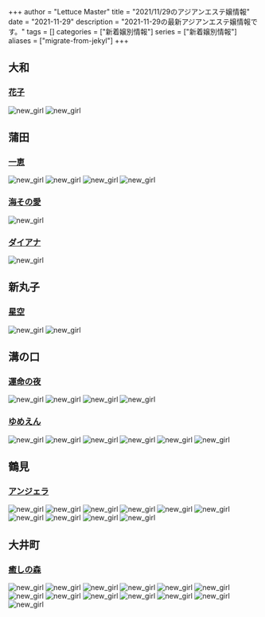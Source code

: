 +++
author = "Lettuce Master"
title = "2021/11/29のアジアンエステ嬢情報"
date = "2021-11-29"
description = "2021-11-29の最新アジアンエステ嬢情報です。"
tags = []
categories = ["新着嬢別情報"]
series = ["新着嬢別情報"]
aliases = ["migrate-from-jekyl"]
+++
## 大和
### [花子](http://hmw.mznab.com/)
![new_girl](http://hmw.mznab.com/uploads/211129/1-211129130Z2C6.jpg)
![new_girl](http://hmw.mznab.com/uploads/211129/1-21112913113L11.jpg)
## 蒲田
### [一恵](http://kazue.me-es.com/)
![new_girl](http://kazue.me-es.com/images/upload/243bf617fa63133b.jpeg)
![new_girl](http://kazue.me-es.com/images/upload/2fa7fe851a6ac359.jpeg)
![new_girl](http://kazue.me-es.com/images/upload/557434cbc4886a36.jpeg)
![new_girl](http://kazue.me-es.com/images/upload/faeb4f87afb16375.jpeg)
### [海その愛](http://sea-love-hsl.info/)
![new_girl](http://sea-love-hsl.info/uploads/sealove/QQ图片2015102419044325-300x400.jpg)
### [ダイアナ](http://diana.jeez.jp/)
![new_girl](http://diana.jeez.jp/public/20200929-095131-412.jpeg)
## 新丸子
### [星空](https://hoshizora.iest.info/)
![new_girl](https://hoshizora.iest.info/photos/sites/19/2021/11/2021112813234957.jpg)
![new_girl](https://hoshizora.iest.info/photos/sites/19/2021/11/2021112813234957.jpg_300X450.jpg)
## 溝の口
### [運命の夜](http://mirai.n-fg.com/)
![new_girl](http://mirai.n-fg.com/uploads/211129/1-211129125330117.jpg)
![new_girl](http://mirai.n-fg.com/uploads/211129/1-21112912533aC.jpg)
![new_girl](http://mirai.n-fg.com/uploads/211129/1-21112912550KH.jpg)
![new_girl](http://mirai.n-fg.com/uploads/211129/1-2111291255162C.jpg)
### [ゆめえん](http://yume-en.xyz/)
![new_girl](http://yume-en.xyz/img/acc1.jpg)
![new_girl](http://yume-en.xyz/img/acc2.jpg)
![new_girl](http://yume-en.xyz/img/acc3.jpg)
![new_girl](http://yume-en.xyz/img/acc4.jpg)
![new_girl](http://yume-en.xyz/img/acc7.jpg)
![new_girl](http://yume-en.xyz/img/t-a.jpg)
## 鶴見
### [アンジェラ](http://est-massage.biz/)
![new_girl](http://est-massage.biz/images/45100.jpg)
![new_girl](http://est-massage.biz/images/a1.jpg)
![new_girl](http://est-massage.biz/images/a2.jpg)
![new_girl](http://est-massage.biz/images/a3.jpg)
![new_girl](http://est-massage.biz/images/a4.jpg)
![new_girl](http://est-massage.biz/images/a5.jpg)
![new_girl](http://est-massage.biz/images/a6.jpg)
![new_girl](http://est-massage.biz/images/a7.jpg)
![new_girl](http://est-massage.biz/images/cg07.jpg)
![new_girl](http://est-massage.biz/images/tit4.jpg)
## 大井町
### [癒しの森](https://jasmine-mizonokuti.xyz/)
![new_girl](https://jasmine-mizonokuti.xyz/_src/55473660/wechatimg82.jpg)
![new_girl](https://jasmine-mizonokuti.xyz/_src/55473685/wechatimg585.jpg)
![new_girl](https://jasmine-mizonokuti.xyz/_src/55473686/wechatimg82.jpg)
![new_girl](https://jasmine-mizonokuti.xyz/_src/55473687/wechatimg82.jpg)
![new_girl](https://jasmine-mizonokuti.xyz/_src/55473689/wechatimg585.jpg)
![new_girl](https://jasmine-mizonokuti.xyz/_src/55473691/wechatimg87_20211022163614444.jpg)
![new_girl](https://jasmine-mizonokuti.xyz/_src/55473722/wechatimg82.jpg)
![new_girl](https://jasmine-mizonokuti.xyz/_src/55473728/wechatimg585.jpg)
![new_girl](https://jasmine-mizonokuti.xyz/_src/55473729/wechatimg585.jpg)
![new_girl](https://jasmine-mizonokuti.xyz/_src/55473821/wechatimg87_20211022163614444.jpg)
![new_girl](https://jasmine-mizonokuti.xyz/_src/55473862/wechatimg87_20211022163614444.jpg)
![new_girl](https://jasmine-mizonokuti.xyz/_src/55473864/wechatimg87_20211022163614444.jpg)
![new_girl](https://jasmine-mizonokuti.xyz/_src/61637148/cam2.jpg)
